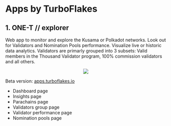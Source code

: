 # Apps by TurboFlakes


## 1. ONE-T // explorer

Web app to monitor and explore the Kusama or Polkadot networks. Look out for Validators and Nomination Pools performance. Visualize live or historic data analytics. Validators are primarly grouped into 3 subsets: Valid members in the Thousand Validator program, 100% commission validators and all others.

<p align="center">
  <img src="https://github.com/turboflakes/apps/blob/main/src/assets/onet_explorer_dashboard.png?raw=true">
</p>

Beta version: [apps.turboflakes.io](https://apps.turboflakes.io)

- Dashboard page 
- Insights page
- Parachains page
- Validators group page
- Validator performance page
- Nomination pools page

